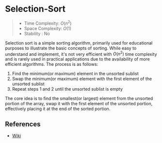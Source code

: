 # Selection-Sort

> - Time Complexity: $O(n^2)$
> - Space Complexity: $O(1)$
> - Stability : No

Selection sort is a simple sorting algorithm, primarily used for educational purposes to illustrate the basic concepts of sorting. While easy to understand and implement, it's not very efficient with $O(n^2)$ time complexity and is rarely used in practical applications due to the availability of more efficient algorithms. The process is as follows:

1. Find the minimum(or maximum) element in the unsorted sublist
2. Swap the minimum(or maximum) element with the first element of the unsorted sublist
3. Repeat steps 1 and 2 until the unsorted sublist is empty

The core idea is to find the smallest(or largest) element from the unsorted portion of the array, swap it with the first element of the unsorted portion, effectively placing it at the end of the sorted portion.

## References
- [Wiki](https://en.wikipedia.org/wiki/Selection_sort)
